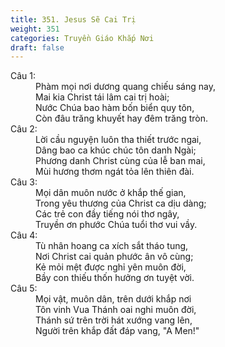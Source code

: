 ```yaml
---
title: 351. Jesus Sẽ Cai Trị
weight: 351
categories: Truyền Giáo Khắp Nơi
draft: false
---
```

<dl><dt>Câu 1:</dt><dd data-verse="1">Phàm mọi nơi dương quang chiếu sáng nay, <br/>Mai kia Christ tái lâm cai trị hoài; <br/>Nước Chúa bao hàm bốn biển quy tôn, <br/>Còn đâu trăng khuyết hay đêm trăng tròn. </dd><dt>Câu 2:</dt><dd data-verse="2">Lời cầu nguyện luôn tha thiết trước ngai, <br/>Dâng bao ca khúc chúc tôn danh Ngài; <br/>Phương danh Christ cùng của lễ ban mai, <br/>Mùi hương thơm ngát tỏa lên thiên đài. </dd><dt>Câu 3:</dt><dd data-verse="3">Mọi dân muôn nước ở khắp thế gian, <br/>Trong yêu thương của Christ ca dịu dàng; <br/>Các trẻ con đầy tiếng nói thơ ngây, <br/>Truyền ơn phước Chúa tuổi thơ vui vầy. </dd><dt>Câu 4:</dt><dd data-verse="4">Tù nhân hoang ca xích sắt tháo tung, <br/>Nơi Christ cai quản phước ân vô cùng; <br/>Kẻ mỏi mệt được nghỉ yên muôn đời, <br/>Bầy con thiếu thốn hưởng ơn tuyệt vời. </dd><dt>Câu 5:</dt><dd data-verse="5">Mọi vật, muôn dân, trên dưới khắp nơi <br/>Tôn vinh Vua Thánh oai nghi muôn đời, <br/>Thánh sứ trên trời hát xướng vang lên, <br/>Người trên khắp đất đáp vang, "A Men!" </dd></dl>